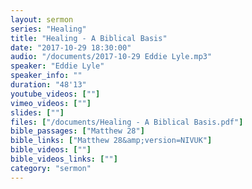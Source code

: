```yaml
---
layout: sermon
series: "Healing"
title: "Healing - A Biblical Basis"
date: "2017-10-29 18:30:00"
audio: "/documents/2017-10-29 Eddie Lyle.mp3"
speaker: "Eddie Lyle"
speaker_info: ""
duration: "48'13"
youtube_videos: [""]
vimeo_videos: [""]
slides: [""]
files: ["/documents/Healing - A Biblical Basis.pdf"]
bible_passages: ["Matthew 28"]
bible_links: ["Matthew 28&amp;version=NIVUK"]
bible_videos: [""]
bible_videos_links: [""]
category: "sermon"
---
```

